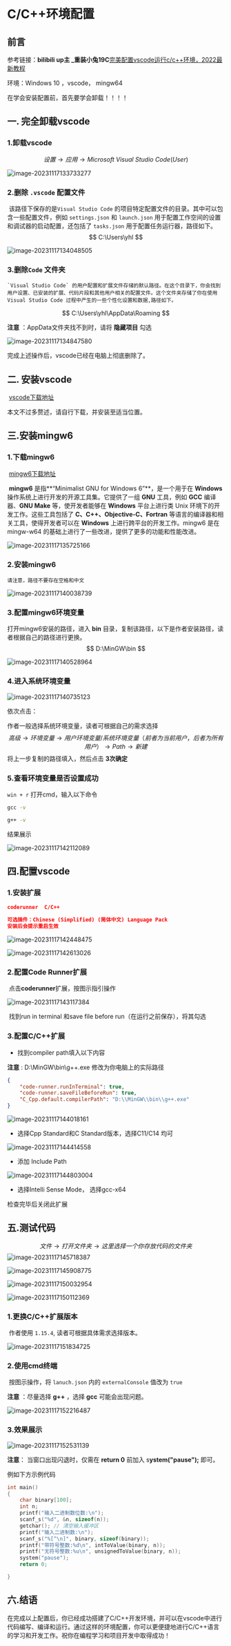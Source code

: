 # C/C++环境配置

## 前言

参考链接：**bilibili up主 _重装小兔19C**[完美配置vscode运行c/c++环境，2022最新教程](https://www.bilibili.com/video/BV1ge4y1J72t/?spm_id_from=333.1007.top_right_bar_window_custom_collection.content.click&vd_source=7cbfb227bb3d5386a067808fd725b17b)

环境：Windows 10 ，vscode， mingw64

在学会安装配置前，首先要学会卸载！！！！



## 一. 完全卸载vscode

### 1.卸载vscode

$$
设置 \rightarrow 应用 \rightarrow Microsoft\ Visual\ Studio\ Code (User)
$$



![image-20231117133733277](CC++环境配置.assets/image-20231117133733277.png)



### 2.删除 `.vscode` 配置文件

​	该路径下保存的是`Visual Studio Code` 的项目特定配置文件的目录。其中可以包含一些配置文件，例如 `settings.json` 和 `launch.json` 用于配置工作空间的设置和调试器的启动配置，还包括了 `tasks.json` 用于配置任务运行器，路径如下。
$$
C:\Users\yhl
$$




![image-20231117134048505](CC++环境配置.assets/image-20231117134048505.png)



### 3.删除`Code` 文件夹

 	`Visual Studio Code` 的用户配置和扩展文件存储的默认路径。在这个目录下，你会找到用户设置、已安装的扩展、代码片段和其他用户相关的配置文件。这个文件夹存储了你在使用 Visual Studio Code 过程中产生的一些个性化设置和数据,路径如下。
$$
C:\Users\yhl\AppData\Roaming
$$


**注意** ：AppData文件夹找不到时，请将 **隐藏项目** 勾选

![image-20231117134847580](CC++环境配置.assets/image-20231117134847580.png)



完成上述操作后，vscode已经在电脑上彻底删除了。



## 二. 安装vscode

​	[vscode下载地址](https://code.visualstudio.com/)

本文不过多赘述，请自行下载，并安装至适当位置。



## 三.安装mingw6



### 1.下载mingw6

​	[mingw6下载地址](https://nuwen.net/mingw.html)

​	**mingw6** 是指**“Minimalist GNU for Windows 6”**，是一个用于在 **Windows** 操作系统上进行开发的开源工具集。它提供了一组 **GNU** 工具，例如 **GCC** 编译器、**GNU Make** 等，使开发者能够在 **Windows** 平台上进行类 Unix 环境下的开发工作。这些工具包括了 **C、C++、Objective-C、Fortran** 等语言的编译器和相关工具，使得开发者可以在 **Windows** 上进行跨平台的开发工作。mingw6 是在 mingw-w64 的基础上进行了一些改进，提供了更多的功能和性能改进。



![image-20231117135725166](CC++环境配置.assets/image-20231117135725166.png)



### 2.安装mingw6

 	请注意，路径不要存在空格和中文

![image-20231117140038739](CC++环境配置.assets/image-20231117140038739.png)



### 3.配置mingw6环境变量

打开mingw6安装的路径，进入 **bin** 目录，复制该路径，以下是作者安装路径，读者根据自己的路径进行更换。
$$
D:\MinGW\bin
$$


![image-20231117140528964](CC++环境配置.assets/image-20231117140528964.png)



### 4.进入系统环境变量

![image-20231117140735123](CC++环境配置.assets/image-20231117140735123.png)

依次点击：

作者一般选择系统环境变量，读者可根据自己的需求选择
$$
高级 \rightarrow 环境变量 \rightarrow 用户环境变量/系统环境变量（前者为当前用户，后者为所有用户）\rightarrow Path \rightarrow 新建
$$
将上一步复制的路径填入，然后点击 **3次确定** 



### 5.查看环境变量是否设置成功

 `win + r`  打开cmd，输入以下命令

```cmd
gcc -v

g++ -v
```



结果展示

![image-20231117142112089](CC++环境配置.assets/image-20231117142112089.png)



## 四.配置vscode

### 1.安装扩展

```json
coderunner  C/C++ 

可选插件：Chinese (Simplified) (简体中文) Language Pack 
安装后会提示重启生效

```



![image-20231117142448475](CC++环境配置.assets/image-20231117142448475.png)



![image-20231117142613026](CC++环境配置.assets/image-20231117142613026.png)



### 2.配置Code Runner扩展

​	点击**coderunner**扩展，按图示指引操作

![image-20231117143117384](CC++环境配置.assets/image-20231117143117384.png)



​	找到run in terminal 和save file before run（在运行之前保存），将其勾选



### 3.配置C/C++扩展

- 找到compiler path填入以下内容

**注意** : D:\\MinGW\\bin\\g++.exe 修改为你电脑上的实际路径

```json
{
    "code-runner.runInTerminal": true,
    "code-runner.saveFileBeforeRun": true,
    "C_Cpp.default.compilerPath": "D:\\MinGW\\bin\\g++.exe"
}
```



![image-20231117144018161](CC++环境配置.assets/image-20231117144018161.png)



-  选择Cpp Standard和C Standard版本，选择C11/C14 均可

![image-20231117144414558](CC++环境配置.assets/image-20231117144414558.png)



- 添加 Include Path

![image-20231117144803004](CC++环境配置.assets/image-20231117144803004.png)



- 选择Intelli Sense Mode， 选择gcc-x64



检查完毕后关闭此扩展



## 五.测试代码


$$
文件 \rightarrow 打开文件夹 \rightarrow 这里选择一个你存放代码的文件夹
$$
![image-20231117145718387](CC++环境配置.assets/image-20231117145718387.png)

![image-20231117145908775](CC++环境配置.assets/image-20231117145908775.png)



![image-20231117150032954](CC++环境配置.assets/image-20231117150032954.png)

![image-20231117150112369](CC++环境配置.assets/image-20231117150112369.png)



### 1.更换C/C++扩展版本

​	作者使用 `1.15.4`, 读者可根据具体需求选择版本。

![image-20231117151834725](CC++环境配置.assets/image-20231117151834725.png)



### 2.使用cmd终端

​	按图示操作，将 `lanuch.json`  内的 `externalConsole` 值改为 `true`

**注意** ：尽量选择 **g++** ，选择 **gcc** 可能会出现问题。

![image-20231117152216487](CC++环境配置.assets/image-20231117152216487.png)



### 3.效果展示

![image-20231117152531139](CC++环境配置.assets/image-20231117152531139.png)



**注意**： 当窗口出现闪退时，仅需在 **return 0** 前加入 s**ystem("pause");** 即可。

例如下方示例代码

```c++
int main()
{
	char binary[100];
	int n;
	printf("输入二进制数位数:\n");
	scanf_s("%d", &n, sizeof(n));
	getchar(); // 清空输入缓冲区
	printf("输入二进制数:\n");
	scanf_s("%[^\n]", binary, sizeof(binary));
	printf("带符号整数:%d\n", intToValue(binary, n));
	printf("无符号整数:%u\n", unsignedToValue(binary, n));
	system("pause");
	return 0;

}
```



## 六.结语

​	在完成以上配置后，你已经成功搭建了C/C++开发环境，并可以在vscode中进行代码编写、编译和运行。通过这样的环境配置，你可以更便捷地进行C/C++语言的学习和开发工作。祝你在编程学习和项目开发中取得成功！